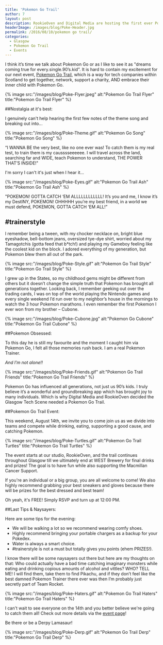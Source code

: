 ```yaml
---
title: 'Pokemon Go Trail'
author: 7
layout: post
description: RookieOven and Digital Media are hosting the first ever Pokemon Go Trail within Glasgow.
headerImage: /images/blog/Poke-Header.jpg
permalink: /2016/08/10/pokemon go trail/
categories:
  - Glasgow
  - Pokemon Go Trail
  - Events
---
```

I think it’s time we talk about Pokemon Go or as I like to see it as "dreams coming true for every.single.90’s.kid". It is hard to contain my excitement for our next event, [Pokemon Go Trail](https://www.facebook.com/events/1711958802358120/), which is a way for tech companies within Scotland to get together, network, support a charity, AND embrace their inner child with Pokemon Go.

{% image src:"/images/blog/Poke-Flyer.jpeg" alt:"Pokemon Go Trail Flyer" title:"Pokemon Go Trail Flyer" %}

##Nostalgia at it's best:

I genuinely can't help hearing the first few notes of the theme song and breaking out into...

{% image src:"/images/blog/Poke-Theme.gif" alt:"Pokemon Go Song" title:"Pokemon Go Song" %}

“I WANNA BE the very best, like no one ever was! To catch them is my real test, to train them is my causssseeeeee. I will travel across the land, searching far and WIDE, teach Pokemon to understand, THE POWER THAT’S INSIDE!"

I'm sorry I can't it's just when I hear it...

{% image src:"/images/blog/Poke-Eyes.gif" alt:"Pokemon Go Trail Ash" title:"Pokemon Go Trail Ash" %}

"POKEMON! GOTTA CATCH ‘EM ALLLLLLLLLLLL! It’s you and me, I know it’s my DestINY, POKEMON! OHHHHH you’re my best friend, in a world we must defend, POKEMON, GOTTA CATCH ‘EM ALL!”

## #trainerstyle
I remember being a tween, with my chocker necklace on, bright blue eyeshadow, bell-bottom jeans, oversized tye-dye shirt, worried about my Tamagotchis (gotta feed that b*tch!) and playing my Gameboy feeling like the coolest kid on the block. I adored everything of my generation, but Pokemon blew them all out of the park.

{% image src:"/images/blog/Poke-Style.gif" alt:"Pokemon Go Trail Style" title:"Pokemon Go Trail Style" %}

I grew up in the States, so my childhood gems might be different from others but it doesn’t change the simple truth that Pokemon has brought all generations together. Looking back, I remember geeking out over the trading cards, I was on top of the world playing the Nintendo games and every single weekend I’d run over to my neighbor’s house in the mornings to watch the 3 hour Pokemon marathons. I even remember the first Pokemon I ever won from my brother – Cubone.

{% image src:"/images/blog/Poke-Cubone.jpg" alt:"Pokemon Go Cubone" title:"Pokemon Go Trail Cubone" %}

##Pokemon Obsessed:

To this day he is still my favourite and the moment I caught him via Pokemon Go, I felt all those memories rush back.  I am a real Pokemon Trainer.

_And I’m not alone!!_

{% image src:"/images/blog/Poke-Friends.gif" alt:"Pokemon Go Trail Friends" title:"Pokemon Go Trail Friends" %}

Pokemon Go has influenced all generations, not just us 90’s kids. I truly believe it’s a wonderful and groundbreaking app which has brought joy to many individuals. Which is why Digital Media and RookieOven decided the Glasgow Tech Scene needed a Pokemon Go Trail.

##Pokemon Go Trail Event:

This weekend, August 14th, we invite you to come join us as we divide into teams and compete while drinking, eating, supporting a good cause, and catching Pokemon.

{% image src:"/images/blog/Poke-Turtles.gif" alt:"Pokemon Go Trail Turtles" title:"Pokemon Go Trail Turtles" %}

The event starts at our studio, RookieOven, and the trail continues throughout Glasgow till we ultimately end at WEST Brewery for final drinks and prizes! The goal is to have fun while also supporting the Macmillan Cancer Support.

If you're an individual or a big group, you are all welcome to come! We also highly recommend grabbing your best sneakers and gloves because there will be prizes for the best dressed and best team!

Oh yeah, it's FREE! Simply RSVP and turn up at 12:00 PM.

##Last Tips & Naysayers:

Here are some tips for the evening:
  * We will be walking a lot so we recommend wearing comfy shoes.
  * Highly recommend bringing your portable chargers as a backup for your Pokedex.
  * Water is always a smart choice.
  * #trainerstyle is not a must but totally gives you points (ehem PRIZES!).

I know there will be some naysayers out there but here are my thoughts on that: Who could actually have a bad time catching imaginary monsters while eating and drinking copious amounts of alcohol and vittles? WHO? TELL ME! I will find them, take them to find Pikachu, and if they don’t feel like the best damned Pokemon Trainer there ever was then I’m probably just secretly part of Team Rocket.

{% image src:"/images/blog/Poke-Haters.gif" alt:"Pokemon Go Trail Haters" title:"Pokemon Go Trail Haters" %}

I can't wait to see everyone on the 14th and you better believe we're going to catch them all! Check out more details via the [event page](https://www.facebook.com/events/1711958802358120/)!

Be there or be a Derpy Lamasaur!

{% image src:"/images/blog/Poke-Derp.gif" alt:"Pokemon Go Trail Derp" title:"Pokemon Go Trail Derp" %}
